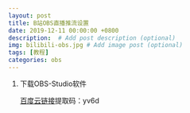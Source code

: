 ```yaml
---
layout: post
title: B站OBS直播推流设置
date: 2019-12-11 00:00:00 +0800
description:  # Add post description (optional)
img: bilibili-obs.jpg # Add image post (optional)
tags: [教程]
categories: obs
---
```


1. 下载OBS-Studio软件
    
    <a href="https://pan.baidu.com/s/1DAcrCoRIRCrCZGnmr3lK1Q" target="_blank">百度云链接</a>提取码：yv6d